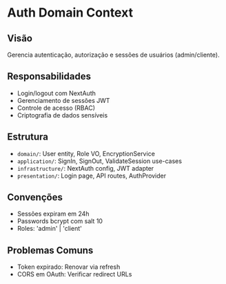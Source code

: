 # Auth Domain Context

## Visão
Gerencia autenticação, autorização e sessões de usuários (admin/cliente).

## Responsabilidades
- Login/logout com NextAuth
- Gerenciamento de sessões JWT
- Controle de acesso (RBAC)
- Criptografia de dados sensíveis

## Estrutura
- `domain/`: User entity, Role VO, EncryptionService
- `application/`: SignIn, SignOut, ValidateSession use-cases
- `infrastructure/`: NextAuth config, JWT adapter
- `presentation/`: Login page, API routes, AuthProvider

## Convenções
- Sessões expiram em 24h
- Passwords bcrypt com salt 10
- Roles: 'admin' | 'client'

## Problemas Comuns
- Token expirado: Renovar via refresh
- CORS em OAuth: Verificar redirect URLs